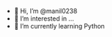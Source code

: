 - 👋 Hi, I’m @manil0238
- 👀 I’m interested in ...
- 🌱 I’m currently learning Python

<!---
manil0238/manil0238 is a ✨ special ✨ repository because its `README.md` (this file) appears on your GitHub profile.
You can click the Preview link to take a look at your changes.
--->
